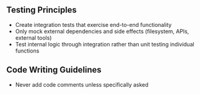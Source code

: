 ## Testing Principles

- Create integration tests that exercise end-to-end functionality
- Only mock external dependencies and side effects (filesystem, APIs, external tools)
- Test internal logic through integration rather than unit testing individual functions

## Code Writing Guidelines

- Never add code comments unless specifically asked
